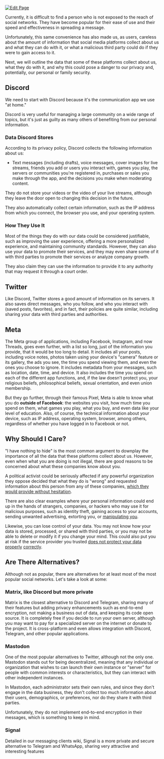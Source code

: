 <a href="https://github.com/henryquincy/zechub/edit/main/site/Research/Social_Media_Data_Collection.md" target="_blank">
  <img src="https://img.shields.io/badge/Edit-blue" alt="Edit Page"/>
</a>


Currently, it is difficult to find a person who is not exposed to the reach of social networks. They have become popular for their ease of use and their speed and effectiveness in spreading a message.

Unfortunately, this same convenience has also made us, as users, careless about the amount of information that social media platforms collect about us and what they can do with it, or what a malicious third party could do if they were to gain access to it.

Next, we will outline the data that some of these platforms collect about us, what they do with it, and why this could pose a danger to our privacy and, potentially, our personal or family security.

Discord
-------

We need to start with Discord because it's the communication app we use "at home."

Discord is very useful for managing a large community on a wide range of topics, but it's just as guilty as many others of benefiting from our personal information.

### Data Discord Stores

According to its privacy policy, Discord collects the following information about us:

-   Text messages (including drafts), voice messages, cover images for live streams, friends you add or users you interact with, games you play, the servers or communities you're registered in, purchases or sales you make through the app, and the decisions you make when moderating content.

They do not store your videos or the video of your live streams, although they leave the door open to changing this decision in the future.

They also automatically collect certain information, such as the IP address from which you connect, the browser you use, and your operating system.

### How They Use It

Most of the things they do with our data could be considered justifiable, such as improving the user experience, offering a more personalized experience, and maintaining community standards. However, they can also use your data to promote their services, and they may even share some of it with third parties to promote their services or analyze company growth.

They also claim they can use the information to provide it to any authority that may request it through a court order.

Twitter
-------

Like Discord, Twitter stores a good amount of information on its servers. It also saves direct messages, who you follow, and who you interact with (saved posts, favorites), and in fact, their policies are quite similar, including sharing your data with third parties and authorities.

Meta
----

The Meta group of applications, including Facebook, Instagram, and now Threads, goes even further, with a list so long, just of the information you provide, that it would be too long to detail. It includes all your posts, including voice notes, photos taken using your device's "camera" feature or its gallery, the ads you see, the time you spend viewing them, and even the ones you choose to ignore. It includes metadata from your messages, such as location, date, time, and device. It also includes the time you spend on each of the different app functions, and, if the law doesn't protect you, your religious beliefs, philosophical beliefs, sexual orientation, and even union membership.

But they go further, through their famous Pixel, Meta is able to know what you do **outside of Facebook**: the websites you visit, how much time you spend on them, what games you play, what you buy, and even data like your level of education. Also, of course, the technical information about your device, such as IP address, operating system, browser, among others, regardless of whether you have logged in to Facebook or not.

Why Should I Care?
------------------

"I have nothing to hide" is the most common argument to downplay the importance of all the data that these platforms collect about us. However, even when what you are doing is not illegal, there are good reasons to be concerned about what these companies know about you.

A political activist could be seriously affected if any powerful organization they oppose decided that what they do is "wrong" and requested information about this person from any of these companies, [which they would provide without hesitation](https://gizmodo.com/twitter-saudi-arabia-x-jack-dorsey-areej-al-sadhan-abdu-1850805085).

There are also clear examples where your personal information could end up in the hands of strangers, companies, or hackers who may use it for malicious purposes, such as identity theft, gaining access to your accounts, sending unwanted advertising, extorting you, or [manipulating you](https://en.wikipedia.org/wiki/Facebook%E2%80%93Cambridge_Analytica_data_scandal).

Likewise, you can lose control of your data. You may not know how your data is stored, processed, or shared with third parties, or you may not be able to delete or modify it if you change your mind. This could also put you at risk if the service provider you trusted [does not protect your data properly](https://www.iotworldtoday.com/security/duolingo-data-breach-exposes-3-million-user-emails) [correctly](https://edition.cnn.com/2023/01/05/tech/twitter-data-email-addresses/index.html).

Are There Alternatives?
-----------------------

Although not as popular, there are alternatives for at least most of the most popular social networks. Let's take a look at some:

### Matrix, like Discord but more private

Matrix is the closest alternative to Discord and Telegram, sharing many of their features but adding privacy enhancements such as end-to-end encryption, not making a business out of data, and keeping its code open source. It is completely free if you decide to run your own server, although you may want to pay for a specialized server on the internet or donate to the project. It is cross-platform and even allows integration with Discord, Telegram, and other popular applications.

### Mastodon

One of the most popular alternatives to Twitter, although not the only one. Mastodon stands out for being decentralized, meaning that any individual or organization that wishes to can launch their own instance or "server" for people with common interests or characteristics, but they can interact with other independent instances.

In Mastodon, each administrator sets their own rules, and since they don't engage in the data business, they don't collect too much information about their users, demographics, or preferences, nor do they share it with third parties.

Unfortunately, they do not implement end-to-end encryption in their messages, which is something to keep in mind.

### Signal

Detailed in our messaging clients wiki, Signal is a more private and secure alternative to Telegram and WhatsApp, sharing very attractive and interesting features



